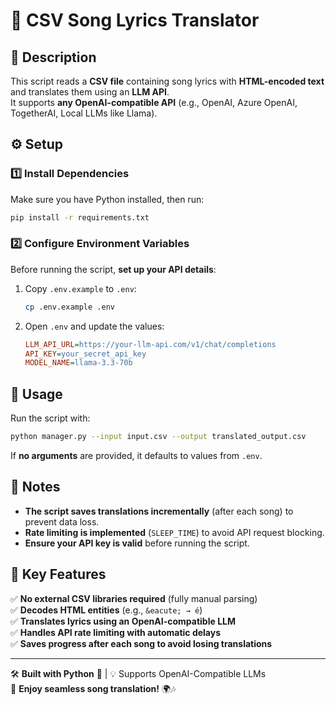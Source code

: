 # 🎵 CSV Song Lyrics Translator

## 📌 Description
This script reads a **CSV file** containing song lyrics with **HTML-encoded text** and translates them using an **LLM API**.  
It supports **any OpenAI-compatible API** (e.g., OpenAI, Azure OpenAI, TogetherAI, Local LLMs like Llama).

## ⚙️ Setup

### 1️⃣ Install Dependencies
Make sure you have Python installed, then run:
```bash
pip install -r requirements.txt
```

### 2️⃣ Configure Environment Variables
Before running the script, **set up your API details**:  
1. Copy `.env.example` to `.env`:
   ```bash
   cp .env.example .env
   ```
2. Open `.env` and update the values:
   ```ini
   LLM_API_URL=https://your-llm-api.com/v1/chat/completions
   API_KEY=your_secret_api_key
   MODEL_NAME=llama-3.3-70b
   ```

## 🚀 Usage
Run the script with:
```bash
python manager.py --input input.csv --output translated_output.csv
```
If **no arguments** are provided, it defaults to values from `.env`.

## 📝 Notes
- **The script saves translations incrementally** (after each song) to prevent data loss.
- **Rate limiting is implemented** (`SLEEP_TIME`) to avoid API request blocking.
- **Ensure your API key is valid** before running the script.

## 🔹 Key Features
✅ **No external CSV libraries required** (fully manual parsing)  
✅ **Decodes HTML entities** (e.g., `&eacute; → é`)  
✅ **Translates lyrics using an OpenAI-compatible LLM**  
✅ **Handles API rate limiting with automatic delays**  
✅ **Saves progress after each song to avoid losing translations**  

---
🛠 **Built with Python** 🐍 | 💡 Supports OpenAI-Compatible LLMs  
🎵 **Enjoy seamless song translation!** 🌍🎶  